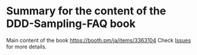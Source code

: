 # Summary for the content of the DDD-Sampling-FAQ book

Main content of the book https://booth.pm/ja/items/3363104
Check [Issues](https://github.com/tuananhhedspibk/DDD-Sampling-FAQ/issues) for more details.
